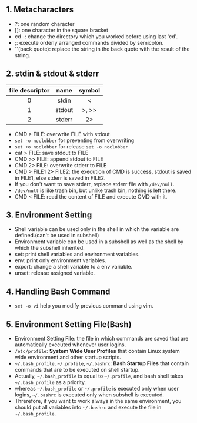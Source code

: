 ## 1. Metacharacters
- ?: one random character
- \[\]: one character in the square bracket
- cd -: change the directory which you worked before using last 'cd'.
- ;: execute orderly arranged commands divided by semicolon.
- \`\`(back quote): replace the string in the back quote with the result of the string.

## 2. stdin & stdout & stderr
| file descriptor |  name  | symbol |
|:---------------:|:------:|:------:|
|        0        | stdin  |   <    |
|        1        | stdout | >, >>  |
|        2        | stderr |   2>   |
- CMD > FILE: overwrite FILE with stdout
- `set -o noclobber` for preventing from overwriting  
- `set +o noclobber` for release `set -o noclobber`
- cat > FILE: save stdout to FILE
- CMD >> FILE: append stdout to FILE 
- CMD 2> FILE: overwrite stderr to FILE
- CMD > FILE1 2> FILE2: the execution of CMD is success, stdout is saved in FILE1, else stderr is saved in FILE2.
- If you don't want to save stderr, replace stderr file with `/dev/null`.
- `/dev/null` is like trash bin, but unlike trash bin, nothing is left there. 
- CMD < FILE: read the content of FILE and execute CMD with it.

## 3. Environment Setting
- Shell variable can be used only in the shell in which the variable are defined.(can't be used in subshell)
- Environment variable can be used in a subshell as well as the shell by which the subshell inherited.
- set: print shell variables and environment variables.
- env: print only environment variables.
- export: change a shell variable to a env variable.
- unset: release assigned variable.

## 4. Handling Bash Command
- `set -o vi` help you modify previous command using vim.

## 5. Environment Setting File(Bash)
- Environment Setting File: the file in which commands are saved that are automatically executed whenever user logins.
- `/etc/profile`: **System Wide User Profiles** that contain Linux system wide environment and other startup scripts.
- `~/.bash_profile`, `~/.profile`, `~/.bashrc`: **Bash Startup Files** that contain commands that are to be executed on shell startup.
- Actually, `~/.bash_profile` is equal to `~/.profile`, and bash shell takes `~/.bash_profile` as a priority.
- whereas `~/.bash_profile` or `~/.profile` is executed only when user logins, `~/.bashrc` is executed only when subshell is executed.
- Threrefore, if you want to work always in the same environment, you should put all variables into `~/.bashrc` and execute the file in `~/.bash_profile`.